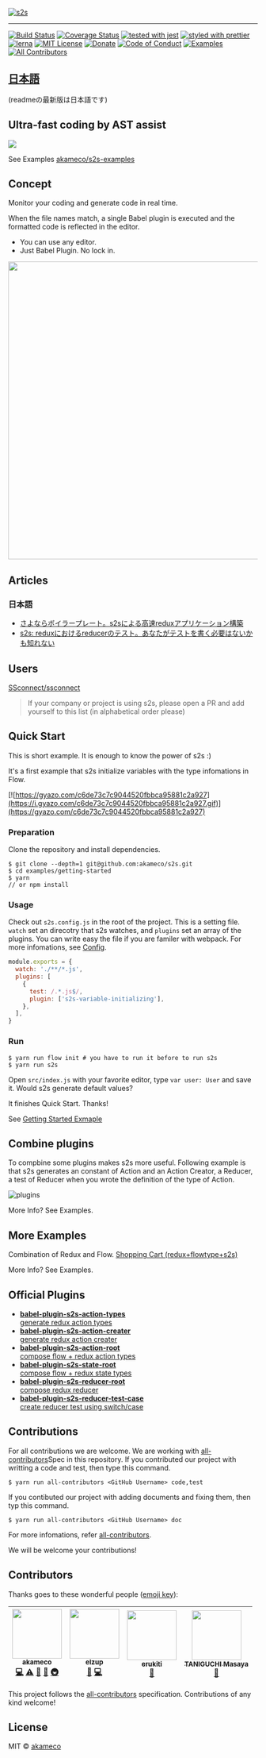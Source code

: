 [![s2s](https://github.com/akameco/logos/blob/master/s2s/s2s-logo.png?raw=true)](https://github.com/akameco/s2s)

<hr>

[![Build Status](https://travis-ci.org/akameco/s2s.svg?branch=master)](https://travis-ci.org/akameco/s2s)
[![Coverage Status](https://coveralls.io/repos/github/akameco/s2s/badge.svg?branch=master)](https://coveralls.io/github/akameco/s2s?branch=master)
[![tested with jest](https://img.shields.io/badge/tested_with-jest-99424f.svg)](https://github.com/facebook/jest)
[![styled with prettier](https://img.shields.io/badge/styled_with-prettier-ff69b4.svg)](https://github.com/prettier/prettier)
[![lerna](https://img.shields.io/badge/maintained%20with-lerna-cc00ff.svg)](https://lernajs.io/)
[![MIT License](https://img.shields.io/npm/l/nps.svg?style=flat-square)](./license)
[![Donate](https://img.shields.io/badge/%EF%BC%84-support-green.svg?style=flat-square)](http://amzn.asia/bO78HzR)
[![Code of Conduct](https://img.shields.io/badge/code%20of-conduct-ff69b4.svg?style=flat-square)](./CODE_OF_CONDUCT.md)
[![Examples](https://img.shields.io/badge/%F0%9F%92%A1-examples-8C8E93.svg?style=flat-square)](./examples)
[![All Contributors](https://img.shields.io/badge/all_contributors-4-orange.svg?style=flat-square)](#contributors)

## [日本語](https://github.com/akameco/s2s/tree/master/docs/ja)
(readmeの最新版は日本語です)

## Ultra-fast coding by AST assist

<img src="https://raw.githubusercontent.com/akameco/s2s-examples/master/media/demo.gif" />

See Examples [akameco/s2s-examples](https://github.com/akameco/s2s-examples)

## Concept

Monitor your coding and generate code in real time.

When the file names match, a single Babel plugin is executed and the formatted code is reflected in the editor.

- You can use any editor.
- Just Babel Plugin. No lock in.

<img src="https://github.com/akameco/logos/blob/master/s2s/s2s-concept.png?raw=true" height=600 />


## Articles
### 日本語

- [さよならボイラープレート。s2sによる高速reduxアプリケーション構築](https://qiita.com/akameco/items/e1489c6bbf3439ec6ca4)
- [s2s: reduxにおけるreducerのテスト。あなたがテストを書く必要はないかも知れない](https://qiita.com/akameco/items/66a2232df0e95e5bfe31)


## Users
[SSconnect/ssconnect]( https://github.com/SSconnect/ssconnect)

> If your company or project is using s2s, please open a PR and add yourself to this list (in alphabetical order please)

## Quick Start
This is short example.
It is enough to know the power of s2s :)

It's a first example that s2s initialize variables with the type infomations in Flow.

[![https://gyazo.com/c6de73c7c9044520fbbca95881c2a927](https://i.gyazo.com/c6de73c7c9044520fbbca95881c2a927.gif)](https://gyazo.com/c6de73c7c9044520fbbca95881c2a927)

### Preparation

Clone the repository and install dependencies.

```
$ git clone --depth=1 git@github.com:akameco/s2s.git
$ cd examples/getting-started
$ yarn
// or npm install
```

### Usage

Check out `s2s.config.js` in the root of the project.
This is a setting file. `watch` set an direcotry that s2s watches, and `plugins` set an array of the plugins.
You can write easy the file if you are familer with webpack.
For more infomations, see [Config](https://github.com/akameco/s2s/tree/master/docs/ja/config.md).

```js
module.exports = {
  watch: './**/*.js',
  plugins: [
    {
      test: /.*.js$/,
      plugin: ['s2s-variable-initializing'],
    },
  ],
}
```

### Run

```
$ yarn run flow init # you have to run it before to run s2s
$ yarn run s2s
```

Open `src/index.js` with your favorite editor, type `var user: User` and save it.
Would s2s generate default values?

It finishes Quick Start. Thanks!

See [Getting Started Exmaple](https://github.com/akameco/s2s-plugins/tree/master/examples/getting-started)

## Combine plugins
To compbine some plugins makes s2s more useful. Following example is that s2s generates an constant of Action and an Action Creator, a Reducer, a test of Reducer when you wrote the definition of the type of Action.

![plugins](https://camo.qiitausercontent.com/2b3fc744eda2c6e569f437d8006c765c78bc9f20/68747470733a2f2f71696974612d696d6167652d73746f72652e73332e616d617a6f6e6177732e636f6d2f302f31353331392f37306239386664642d373338622d646464322d663866352d3932343435353763643734322e676966)

More Info? See Examples.

## More Examples

Combination of Redux and Flow.
[Shopping Cart (redux+flowtype+s2s)](https://github.com/akameco/s2s-examples)

More Info? See Examples.

## Official Plugins

- [**babel-plugin-s2s-action-types**<br>generate redux action types](https://github.com/akameco/s2s/tree/master/packages/babel-plugin-s2s-action-types)
- [**babel-plugin-s2s-action-creater**<br>generate redux action creater](https://github.com/akameco/s2s/tree/master/packages/babel-plugin-s2s-action-creater)
- [**babel-plugin-s2s-action-root**<br>compose flow + redux action types](https://github.com/akameco/s2s/tree/master/packages/babel-plugin-s2s-action-root)
- [**babel-plugin-s2s-state-root**<br>compose flow + redux state types](https://github.com/akameco/s2s/tree/master/packages/babel-plugin-s2s-state-root)
- [**babel-plugin-s2s-reducer-root**<br>compose redux reducer](https://github.com/akameco/s2s/tree/master/packages/babel-plugin-s2s-reducer-root)
- [**babel-plugin-s2s-reducer-test-case**<br>create reducer test using switch/case](https://github.com/akameco/s2s/tree/master/packages/babel-plugin-s2s-reducer-test-case)

## Contributions

For all contributions we are welcome.
We are working with [all-contributors](https://github.com/kentcdodds/all-contributors)Spec
 in this repository.
If you contributed our project with writting a code and test, then type this command.

```
$ yarn run all-contributors <GitHub Username> code,test
```

If you contibuted our project with adding documents and fixing them, then typ this command.

```
$ yarn run all-contributors <GitHub Username> doc
```

For more infomations, refer [all-contributors](https://github.com/kentcdodds/all-contributors).

We will be welcome your contributions!

## Contributors

Thanks goes to these wonderful people ([emoji key](https://github.com/kentcdodds/all-contributors#emoji-key)):

<!-- ALL-CONTRIBUTORS-LIST:START - Do not remove or modify this section -->
| [<img src="https://avatars2.githubusercontent.com/u/4002137?v=4" width="100px;"/><br /><sub><b>akameco</b></sub>](http://akameco.github.io)<br />[💻](https://github.com/akameco/s2s/commits?author=akameco "Code") [⚠️](https://github.com/akameco/s2s/commits?author=akameco "Tests") [💬](#question-akameco "Answering Questions") [🤔](#ideas-akameco "Ideas, Planning, & Feedback") [🚇](#infra-akameco "Infrastructure (Hosting, Build-Tools, etc)") | [<img src="https://avatars3.githubusercontent.com/u/2284908?v=4" width="100px;"/><br /><sub><b>elzup</b></sub>](https://elzup.com)<br />[🤔](#ideas-elzup "Ideas, Planning, & Feedback") [💻](https://github.com/akameco/s2s/commits?author=elzup "Code") | [<img src="https://avatars3.githubusercontent.com/u/84027?v=4" width="100px;"/><br /><sub><b>erukiti</b></sub>](http://www.amazon.co.jp/gp/registry/wishlist/JQ28X5KI9FRY)<br />[📝](#blog-erukiti "Blogposts") | [<img src="https://avatars2.githubusercontent.com/u/5019902?v=4" width="100px;"/><br /><sub><b>TANIGUCHI Masaya</b></sub>](https://ta2gch.github.io/)<br />[📖](https://github.com/akameco/s2s/commits?author=ta2gch "Documentation") |
| :---: | :---: | :---: | :---: |
<!-- ALL-CONTRIBUTORS-LIST:END -->

This project follows the [all-contributors](kentcdodds/all-contributors) specification. Contributions of any kind welcome!

## License

MIT © [akameco](http://akameco.github.io)
